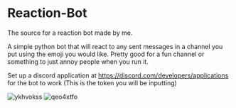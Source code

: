 # Reaction-Bot

The source for a reaction bot made by me.

A simple python bot that will react to any sent messages in a channel you put using the emoji you would like. Pretty good for a fun channel or something to just annoy people when you run it.

Set up a discord application at https://discord.com/developers/applications for the bot to work (This is the token you will be inputting)

![ykhvokss](https://github.com/PV-I/Reaction-Bot/assets/47047776/f38bee70-2dce-469f-a634-96f05c0a2f20)
![qeo4xtfo](https://github.com/PV-I/Reaction-Bot/assets/47047776/1f78d822-ebcb-4a4e-9f9d-ab63fc3f43f1)
